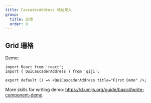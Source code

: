 ```yaml
---
title: CascaderAddress 地址录入
group:
  title: 反馈
  order: 9
---
```


## Grid 珊格

Demo:

```tsx
import React from 'react';
import { QuiCascaderAddress } from 'qiji';

export default () => <QuiCascaderAddress title="First Demo" />;
```

More skills for writing demo: https://d.umijs.org/guide/basic#write-component-demo
